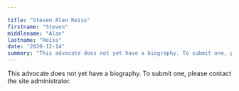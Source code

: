 ```yaml
---

title: "Steven Alan Reiss"
firstname: "Steven"
middlename: "Alan"
lastname: "Reiss"
date: "2020-12-14"
summary: "This advocate does not yet have a biography. To submit one, please contact the site administrator."
---
```

This advocate does not yet have a biography. To submit one, please contact the site administrator.

